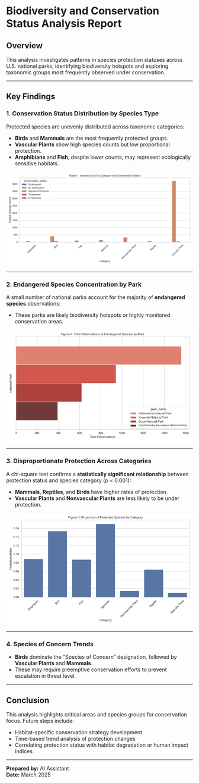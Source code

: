 
# Biodiversity and Conservation Status Analysis Report

## Overview
This analysis investigates patterns in species protection statuses across U.S. national parks, identifying biodiversity hotspots and exploring taxonomic groups most frequently observed under conservation.

---

## Key Findings

### 1. Conservation Status Distribution by Species Type
Protected species are unevenly distributed across taxonomic categories:

- **Birds** and **Mammals** are the most frequently protected groups.
- **Vascular Plants** show high species counts but low proportional protection.
- **Amphibians** and **Fish**, despite lower counts, may represent ecologically sensitive habitats.

![Species Count by Category and Status](./species_count_by_category_status.png)

---

### 2. Endangered Species Concentration by Park
A small number of national parks account for the majority of **endangered species** observations:

- These parks are likely biodiversity hotspots or highly monitored conservation areas.

![Endangered Species by Park](./endangered_by_park.png)

---

### 3. Disproportionate Protection Across Categories
A chi-square test confirms a **statistically significant relationship** between protection status and species category (p < 0.001):

- **Mammals**, **Reptiles**, and **Birds** have higher rates of protection.
- **Vascular Plants** and **Nonvascular Plants** are less likely to be under protection.

![Protection Rate by Category](./protection_rate_by_category.png)

---

### 4. Species of Concern Trends
- **Birds** dominate the “Species of Concern” designation, followed by **Vascular Plants** and **Mammals**.
- These may require preemptive conservation efforts to prevent escalation in threat level.

---

## Conclusion
This analysis highlights critical areas and species groups for conservation focus. Future steps include:
- Habitat-specific conservation strategy development
- Time-based trend analysis of protection changes
- Correlating protection status with habitat degradation or human impact indices

---

**Prepared by:** AI Assistant  
**Date:** March 2025  
